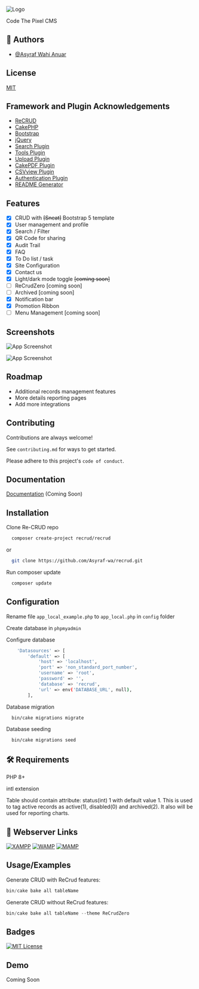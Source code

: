 ![Logo](https://github.com/Asyraf-wa/recrud/blob/2.x/webroot/img/ss/reCRUD_Logo.jpg)

Code The Pixel CMS

## 🚀 Authors

-   [@Asyraf Wahi Anuar](https://github.com/Asyraf-wa)

## License

[MIT](https://choosealicense.com/licenses/mit/)

## Framework and Plugin Acknowledgements

-   [ReCRUD](https://github.com/Asyraf-wa/recrud)
-   [CakePHP](https://cakephp.org)
-   [Bootstrap](https://getbootstrap.com)
-   [jQuery](https://ajax.googleapis.com/ajax/libs/jquery/3.6.0/jquery.min.js)
-   [Search Plugin](https://github.com/FriendsOfCake/search)
-   [Tools Plugin](https://github.com/dereuromark/cakephp-tools)
-   [Upload Plugin](https://github.com/FriendsOfCake/cakephp-upload)
-   [CakePDF Plugin](https://github.com/FriendsOfCake/CakePdf)
-   [CSVview Plugin](https://github.com/FriendsOfCake/cakephp-csvview)
-   [Authentication Plugin](https://github.com/cakephp/authentication)
-   [README Generator](https://readme.so/editor)

## Features

-   [x] CRUD with ~~[Sneat]~~ Bootstrap 5 template
-   [x] User management and profile
-   [x] Search / Filter
-   [x] QR Code for sharing
-   [x] Audit Trail
-   [x] FAQ
-   [x] To Do list / task
-   [x] Site Configuration
-   [x] Contact us
-   [x] Light/dark mode toggle ~~[coming soon]~~
-   [ ] ReCrudZero [coming soon]
-   [ ] Archived [coming soon]
-   [x] Notification bar
-   [x] Promotion Ribbon
-   [ ] Menu Management [coming soon]

## Screenshots

![App Screenshot](https://github.com/Asyraf-wa/recrud/blob/2.x/webroot/img/ss/ReCRUD_Dashboard.png)

![App Screenshot](https://github.com/Asyraf-wa/recrud/blob/2.x/webroot/img/ss/ReCRUD_Setting.png)

## Roadmap

-   Additional records management features
-   More details reporting pages
-   Add more integrations

## Contributing

Contributions are always welcome!

See `contributing.md` for ways to get started.

Please adhere to this project's `code of conduct`.

## Documentation

[Documentation](https://codethepixel.com) (Coming Soon)

## Installation

Clone Re-CRUD repo

```bash
  composer create-project recrud/recrud
```

or

```bash
  git clone https://github.com/Asyraf-wa/recrud.git
```

Run composer update

```bash
  composer update
```

## Configuration

Rename file `app_local_example.php` to `app_local.php` in `config` folder

Create database in `phpmyadmin`

Configure database

```bash
    'Datasources' => [
        'default' => [
            'host' => 'localhost',
            'port' => 'non_standard_port_number',
            'username' => 'root',
            'password' => '',
            'database' => 'recrud',
            'url' => env('DATABASE_URL', null),
        ],
```

Database migration

```bash
  bin/cake migrations migrate
```

Database seeding

```bash
  bin/cake migrations seed
```

## 🛠 Requirements

PHP 8+

intl extension

Table should contain attribute: status(int) 1 with default value 1. This is used to tag active records as active(1), disabled(0) and archived(2). It also will be used for reporting charts.

## 🔗 Webserver Links

[![XAMPP](https://img.shields.io/badge/XAMPP-000?style=for-the-badge&logoColor=white)](https://www.apachefriends.org/download.html)
[![WAMP](https://img.shields.io/badge/WAMP-0A66C2?style=for-the-badge&logoColor=white)](https://www.wampserver.com/en/)
[![MAMP](https://img.shields.io/badge/MAMP-1DA1F2?style=for-the-badge&logoColor=white)](https://www.mamp.info/en/windows/)

## Usage/Examples

Generate CRUD with ReCrud features:

```php
bin/cake bake all tableName
```

Generate CRUD without ReCrud features:

```php
bin/cake bake all tableName --theme ReCrudZero
```

## Badges

[![MIT License](https://img.shields.io/badge/License-MIT-green.svg)](https://choosealicense.com/licenses/mit/)

## Demo

Coming Soon
